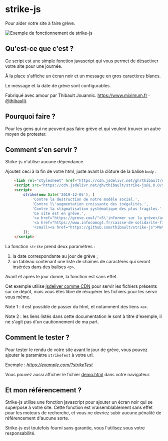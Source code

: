 # strike-js

Pour aider votre site à faire grève.

![Exemple de fonctionnement de strike-js](strike-js-demo.png)

## Qu'est-ce que c'est ?

Ce script est une simple fonction javascript qui vous permet de désactiver
votre site pour une journée.

À la place s'affiche un écran noir et un message en gros caractères blancs.

Le message et la date de grève sont configurables.

Fabriqué avec amour par Thibault Jouannic.
https://www.miximum.fr · [@thibaultj](https://twitter.com/thibaultj/).


## Pourquoi faire ?

Pour les gens qui ne peuvent pas faire grève et qui veulent trouver un autre
moyen de protester.


## Comment s'en servir ?

Strike-js n'utilise aucune dépendance.

Ajoutez ceci à la fin de votre html, juste avant la clôture de la balise
`body` :

```html
    <link rel="stylesheet" href="https://cdn.jsdelivr.net/gh/thibault/strike-js@1.0.0/strike.css" type="text/css" charset="utf-8">
    <script src="https://cdn.jsdelivr.net/gh/thibault/strike-js@1.0.0/strike.js"></script>
    <script>
        strike(new Date('2019-12-05'), [
            'Contre la destruction de notre modèle social.',
            'Contre l\'augmentation croissante des inégalités.',
            'Contre la stigmatisation systématique des plus fragiles.',
            'Ce site est en grève.',
            '<a href="https://greve.cool/">S\'informer sur la grève</a> · ' +
            '<a href="https://www.infocomcgt.fr/caisse-de-solidarite-financiere/">Participer à la caisse de grève</a>',
            '<small><a href="https://github.com/thibault/strike-js">Mettre votre site en grève</a></small>'
        ]);
    </script>
```

La fonction `strike` prend deux paramètres :

1. la date correspondante au jour de grève ;
2. un tableau contenant une liste de chaînes de caractères qui seront
   insérées dans des balises `<p>`.

Avant et après le jour donné, la fonction est sans effet.

Cet exemple utilise [jsdeliver comme CDN](https://www.jsdelivr.com/?docs=gh)
pour servir les fichiers présents sur ce dépôt, mais vous êtes libre de
récupérer les fichiers pour les servir vous même.

Note 1 : il est possible de passer du html, et notamment des liens `<a>`.

Note 2 : les liens listés dans cette documentation le sont à titre
d'exemple, il ne s'agit pas d'un cautionnement de ma part.


## Comment le tester ?

Pour tester le rendu de votre site avant le jour de grève, vous pouvez ajouter
le paramètre `strikeTest` à votre url.

Exemple : *https://example.com/?strikeTest*

Vous pouvez aussi afficher le fichier [demo.html](./demo.html) dans votre
navigateur.


## Et mon référencement ?

Strike-js utilise une fonction javascript pour ajouter un écran noir qui se
superpose à votre site. Cette fonction est vraisemblablement sans effet pour
les moteurs de recherche, et vous ne devriez subir aucune pénalité de
référencement d'aucune sorte.

Strike-js est toutefois fourni sans garantie, vous l'utilisez sous
votre responsabilité.
